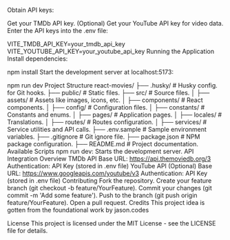 Obtain API keys:

Get your TMDb API key.
(Optional) Get your YouTube API key for video data.
Enter the API keys into the .env file:

VITE_TMDB_API_KEY=your_tmdb_api_key
VITE_YOUTUBE_API_KEY=your_youtube_api_key
Running the Application
Install dependencies:

npm install
Start the development server at localhost:5173:

npm run dev
Project Structure
react-movies/
├── .husky/ # Husky config. for Git hooks.
├── public/ # Static files.
├── src/ # Source files.
│ ├── assets/ # Assets like images, icons, etc.
│ ├── components/ # React components.
│ ├── config/ # Configuration files.
│ ├── constants/ # Constants and enums.
│ ├── pages/ # Application pages.
│ ├── locales/ # Translations.
│ ├── routes/ # Routes configuration.
│ ├── services/ # Service utilities and API calls.
├── .env.sample # Sample environment variables.
├── .gitignore # Git ignore file.
├── package.json # NPM package configuration.
├── README.md # Project documentation.
Available Scripts
npm run dev: Starts the development server.
API Integration Overview
TMDb API
Base URL: https://api.themoviedb.org/3
Authentication: API Key (stored in .env file)
YouTube API (Optional)
Base URL: https://www.googleapis.com/youtube/v3
Authentication: API Key (stored in .env file)
Contributing
Fork the repository.
Create your feature branch (git checkout -b feature/YourFeature).
Commit your changes (git commit -m 'Add some feature').
Push to the branch (git push origin feature/YourFeature).
Open a pull request.
Credits
This project idea is gotten from the foundational work by jason.codes

License
This project is licensed under the MIT License - see the LICENSE file for details.
